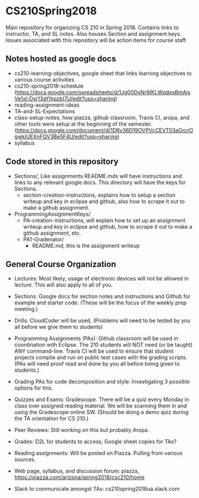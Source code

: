 # CS210Spring2018
Main repository for organizing CS 210 in Spring 2018.  Contains links 
to instructor, TA, and SL notes.  Also houses Section and assignment keys.
Issues associated with this repository will be action items for course
staff.

## Notes hosted as google docs
* cs210-learning-objectives, google sheet that links learning objectives to various course activities
* cs210-spring2018-schedule (https://docs.google.com/spreadsheets/d/1Jg00DvNr9IKLWqdqsBmAjsVe1xl-Dsr13aYjhpzbI7U/edit?usp=sharing)
* reading-assignment-ideas
* TA-and-SL-Expectations
* class-setup-notes, how piazza, github classroom, Travis CI, aropa, and other tools were setup at the beginning of the semester. (https://docs.google.com/document/d/1DRv36D19OVPVcCEVT03aGrcrOgwkjUEXnFQV3Be5F4U/edit?usp=sharing)
* syllabus

## Code stored in this repository
* Sections/, Like assignments README.mds will have instructions and links to any relevant google docs.  This directory will have the keys for Sections.
    * section-creation-instructions, explains how to setup a section writeup and key in eclipse and github, also how to scrape it out to make a github assignment.
* ProgrammingAssignmentKeys/
    * PA-creation-instructions, will explain how to set up an assignment writeup and key in eclipse and github, how to scrape it out to make a github assignment, etc.
    * PA1-Gradenator/
        * README.md, this is the assignment writeup


## General Course Organization
* Lectures: Most likely, usage of electronic devices will not be allowed in lecture.  This will also apply to all of you.

* Sections: Google docs for section notes and instructions and Github for example and starter code.  (These will be the focus of the weekly prep meeting.)

* Drills: CloudCoder will be used, (Problems will need to be tested by you all before we give them to students)

* Programming Assignments (PAs): Github classroom will be used in coordination with Eclipse.  The 210 students will NOT need (or be taught) ANY command-line.  Travis CI will be used to ensure that student projects compile and run on public test cases with the grading scripts. (PAs will need proof read and done by you all before being given to students.)

* Grading PAs for code decomposition and style: Investigating 3 possible options for this.

* Quizzes and Exams: Gradescope.  There will be a quiz every Monday in class over assigned reading material.  We will be scanning them in and using the Gradescope online SW. (Should be doing a demo quiz during the TA orientation for CS 210.)

* Peer Reviews: Still working on this but probably Aropa.

* Grades: D2L for students to access, Google sheet copies for TAs?

* Reading assignments: Will be posted on Piazza.  Pulling from various sources.

* Web page, syllabus, and discussion forum: piazza, https://piazza.com/arizona/spring2018/csc210/home

* Slack to communicate amongst TAs: cs210spring2018ua.slack.com

